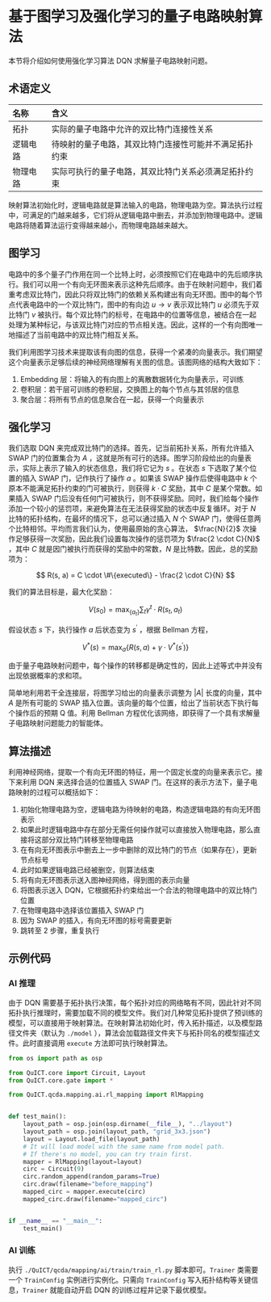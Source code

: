 # 基于图学习及强化学习的量子电路映射算法

本节将介绍如何使用强化学习算法 DQN 求解量子电路映射问题。

## 术语定义

| 名称     | 含义                                                   |
| :------- | :----------------------------------------------------- |
| 拓扑     | 实际的量子电路中允许的双比特门连接性关系               |
| 逻辑电路 | 待映射的量子电路，其双比特门连接性可能并不满足拓扑约束 |
| 物理电路 | 实际可执行的量子电路，其双比特门关系必须满足拓扑约束   |

映射算法初始化时，逻辑电路就是算法输入的电路，物理电路为空。算法执行过程中，可满足的门越来越多，它们将从逻辑电路中删去，并添加到物理电路中。逻辑电路将随着算法运行变得越来越小，而物理电路越来越大。


## 图学习

电路中的多个量子门作用在同一个比特上时，必须按照它们在电路中的先后顺序执行。我们可以用一个有向无环图来表示这种先后顺序。由于在映射问题中，我们着重考虑双比特门，因此只将双比特门的依赖关系构建出有向无环图。图中的每个节点代表电路中的一个双比特门，图中的有向边 $u \rightarrow v$ 表示双比特门 $u$ 必须先于双比特门 $v$ 被执行。每个双比特门的标号，在电路中的位置等信息，被结合在一起处理为某种标记，与该双比特门对应的节点相关连。因此，这样的一个有向图唯一地描述了当前电路中的双比特门相互关系。

我们利用图学习技术来提取该有向图的信息，获得一个紧凑的向量表示。我们期望这个向量表示足够后续的神经网络理解有关图的信息。该图网络的结构大致如下：

1. Embedding 层：将输入的有向图上的离散数据转化为向量表示，可训练
2. 卷积层：若干层可训练的卷积层，交换图上的每个节点与其邻居的信息
3. 聚合层：将所有节点的信息聚合在一起，获得一个向量表示

## 强化学习

我们选取 DQN 来完成双比特门的选择。首先，记当前拓扑关系，所有允许插入 SWAP 门的位置集合为 $A$ ，这就是所有可行的选择。图学习阶段给出的向量表示，实际上表示了输入的状态信息，我们将它记为 $s$ 。在状态 $s$ 下选取了某个位置的插入 SWAP 门，记作执行了操作 $a$ 。如果该 SWAP 操作后使得电路中 $k$ 个原本不能满足拓扑约束的门可被执行，则获得 $k \cdot C$ 奖励，其中 $C$ 是某个常数。如果插入 SWAP 门后没有任何门可被执行，则不获得奖励。同时，我们给每个操作添加一个较小的惩罚项，来避免算法在无法获得奖励的状态中反复循环。对于 $N$ 比特的拓扑结构，在最坏的情况下，总可以通过插入 $N$ 个 SWAP 门，使得任意两个比特相邻。平均而言我们认为，使用最原始的贪心算法， $\frac{N}{2}$ 次操作足够获得一次奖励，因此我们设置每次操作的惩罚项为 $\frac{2 \cdot C}{N}$ ，其中 $C$ 就是因门被执行而获得的奖励中的常数，$N$ 是比特数。因此，总的奖励项为：

$$
R(s, a) = C \cdot \#\{executed\} - \frac{2 \cdot C}{N}
$$

我们的算法目标是，最大化奖励：

$$
V(s_0) = \max_{\{a_t\}} \sum_{t} \gamma^t \cdot R(s_t, a_t)
$$

假设状态 $s$ 下，执行操作 $a$ 后状态变为 $s^\prime$ ，根据 Bellman 方程，

$$
V^*(s) = \max_{a} \left\{ R(s, a) + \gamma \cdot V^*(s^\prime)  \right\}
$$

由于量子电路映射问题中，每个操作的转移都是确定性的，因此上述等式中并没有出现依据概率的求和项。

简单地利用若干全连接层，将图学习给出的向量表示调整为 $|A|$ 长度的向量，其中 $A$ 是所有可能的 SWAP 插入位置。该向量的每个位置，给出了当前状态下执行每个操作后的预期 Q 值。利用 Bellman 方程优化该网络，即获得了一个具有求解量子电路映射问题能力的智能体。

## 算法描述

利用神经网络，提取一个有向无环图的特征，用一个固定长度的向量来表示它。接下来利用 DQN 来选择合适的位置插入 SWAP 门。在这样的表示方法下，量子电路映射的过程可以概括如下：

1. 初始化物理电路为空，逻辑电路为待映射的电路，构造逻辑电路的有向无环图表示
2. 如果此时逻辑电路中存在部分无需任何操作就可以直接放入物理电路，那么直接将这部分双比特门转移至物理电路
3. 在有向无环图表示中删去上一步中删除的双比特门的节点（如果存在），更新节点标号
4. 此时如果逻辑电路已经被删空，则算法结束
5. 将有向无环图表示送入图神经网络，得到图的表示向量
6. 将图表示送入 DQN，它根据拓扑约束给出一个合法的物理电路中的双比特门位置
7. 在物理电路中选择该位置插入 SWAP 门
8. 因为 SWAP 的插入，有向无环图的标号需要更新
9. 跳转至 2 步骤，重复执行

## 示例代码

### AI 推理

由于 DQN 需要基于拓扑执行决策，每个拓扑对应的网络略有不同，因此针对不同拓扑执行推理时，需要加载不同的模型文件。我们对几种常见拓扑提供了预训练的模型，可以直接用于映射算法。在映射算法初始化时，传入拓扑描述，以及模型路径文件夹（默认为 `./model` ），算法会加载路径文件夹下与拓扑同名的模型描述文件。此时直接调用 `execute` 方法即可执行映射算法。

```python
from os import path as osp

from QuICT.core import Circuit, Layout
from QuICT.core.gate import *

from QuICT.qcda.mapping.ai.rl_mapping import RlMapping


def test_main():
    layout_path = osp.join(osp.dirname(__file__), "../layout")
    layout_path = osp.join(layout_path, "grid_3x3.json")
    layout = Layout.load_file(layout_path)
    # It will load model with the same name from model path.
    # If there's no model, you can try train first.
    mapper = RlMapping(layout=layout)
    circ = Circuit(9)
    circ.random_append(random_params=True)
    circ.draw(filename="before_mapping")
    mapped_circ = mapper.execute(circ)
    mapped_circ.draw(filename="mapped_circ")


if __name__ == "__main__":
    test_main()
```

### AI 训练

执行 `./QuICT/qcda/mapping/ai/train/train_rl.py` 脚本即可。`Trainer` 类需要一个 `TrainConfig` 实例进行实例化。只需向 `TrainConfig` 写入拓扑结构等关键信息，`Trainer` 就能自动开启 DQN 的训练过程并记录下最优模型。
